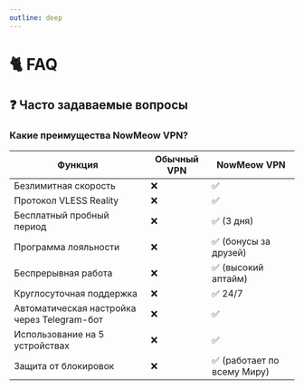 ```yaml
---
outline: deep
---
```


# 🐈 FAQ
## ❓ Часто задаваемые вопросы

### Какие преимущества NowMeow VPN?
| Функция                | Обычный VPN | NowMeow VPN          |
|------------------------|-------------|----------------------|
| Безлимитная скорость   | ❌          | ✅                   |
| Протокол VLESS Reality | ❌          | ✅                   |
| Бесплатный пробный период | ❌        | ✅ (3 дня)            |
| Программа лояльности   | ❌          | ✅ (бонусы за друзей)  |
| Беспрерывная работа    | ❌          | ✅ (высокий аптайм)    |
| Круглосуточная поддержка | ❌        | ✅ 24/7               |
| Автоматическая настройка через Telegram-бот | ❌ | ✅         |
| Использование на 5 устройствах | ❌     | ✅                   |
| Защита от блокировок   | ❌          | ✅ (работает по всему Миру)


